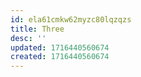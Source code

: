 ```yaml
---
id: ela61cmkw62myzc80lqzqzs
title: Three
desc: ''
updated: 1716440560674
created: 1716440560674
---
```

